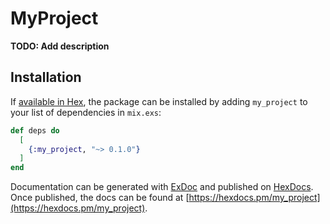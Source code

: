 # MyProject

**TODO: Add description**

## Installation

If [available in Hex](https://hex.pm/docs/publish), the package can be installed
by adding `my_project` to your list of dependencies in `mix.exs`:

```elixir
def deps do
  [
    {:my_project, "~> 0.1.0"}
  ]
end
```

Documentation can be generated with [ExDoc](https://github.com/elixir-lang/ex_doc)
and published on [HexDocs](https://hexdocs.pm). Once published, the docs can
be found at [https://hexdocs.pm/my_project](https://hexdocs.pm/my_project).

